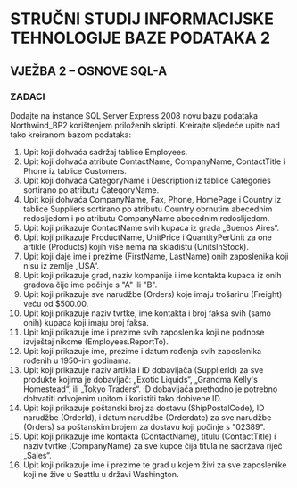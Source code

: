 # STRUČNI STUDIJ INFORMACIJSKE TEHNOLOGIJE BAZE PODATAKA 2

## VJEŽBA 2 – OSNOVE SQL-A
### ZADACI
Dodajte na instance SQL Server Express 2008 novu bazu podataka Northwind_BP2 korištenjem priloženih skripti.
Kreirajte sljedeće upite nad tako kreiranom bazom podataka:
1. Upit koji dohvaća sadržaj tablice Employees.
2. Upit koji dohvaća atribute ContactName, CompanyName, ContactTitle i Phone iz tablice Customers.
3. Upit koji dohvaća CategoryName i Description iz tablice Categories sortirano po atributu CategoryName.
4. Upit koji dohvaća CompanyName, Fax, Phone, HomePage i Country iz tablice Suppliers sortirano po atributu Country obrnutim abecednim redosljedom i po atributu CompanyName abecednim redoslijedom.
5. Upit koji prikazuje ContactName svih kupaca iz grada „Buenos Aires“.
6. Upit koji prikazuje ProductName, UnitPrice i QuantityPerUnit za one artikle (Products) kojih više nema na skladištu (UnitsInStock).
7. Upit koji daje ime i prezime (FirstName, LastName) onih zaposlenika koji nisu iz zemlje „USA“.
8. Upit koji prikazuje grad, naziv kompanije i ime kontakta kupaca iz onih gradova čije ime počinje s "A" ili "B".
9. Upit koji prikazuje sve narudžbe (Orders) koje imaju trošarinu (Freight) veću od $500.00.
10. Upit koji prikazuje naziv tvrtke, ime kontakta i broj faksa svih (samo onih) kupaca koji imaju broj faksa.
11. Upit koji prikazuje ime i prezime svih zaposlenika koji ne podnose izvještaj nikome (Employees.ReportTo).
12. Upit koji prikazuje ime, prezime i datum rođenja svih zaposlenika rođenih u 1950-im godinama.
13. Upit koji prikazuje naziv artikla i ID dobavljača (SupplierId) za sve produkte kojima je dobavljač: „Exotic Liquids“, „Grandma Kelly's Homestead“, ili „Tokyo Traders“. ID dobavljača prethodno je potrebno dohvatiti odvojenim upitom i koristiti tako dobivene ID.
14. Upit koji prikazuje poštanski broj za dostavu (ShipPostalCode), ID narudžbe (OrderId), i datum
narudžbe (Orderdate) za sve narudžbe (Orders) sa poštanskim brojem za dostavu koji
počinje s "02389".
15. Upit koji prikazuje ime kontakta (ContactName), titulu (ContactTitle) i naziv tvrtke (CompanyName) za sve kupce čija titula ne sadržava riječ „Sales“.
16. Upit koji prikazuje ime i prezime te grad u kojem živi za sve zaposlenike koji ne žive u Seattlu u državi Washington.
